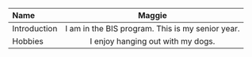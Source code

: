 | Name | Maggie |
| :--- |  :---: |
| Introduction | I am in the BIS program. This is my senior year.
| Hobbies |  I enjoy hanging out with my dogs.



